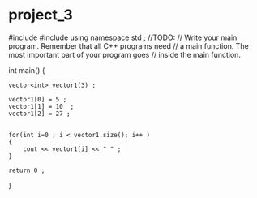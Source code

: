 # project_3
#include <iostream>
#include <vector>
using namespace std ;
//TODO:
// Write your main program. Remember that all C++ programs need
// a main function. The most important part of your program goes
// inside the main function. 




int main() {
    
    vector<int> vector1(3) ;
   
    vector1[0] = 5 ; 
    vector1[1] = 10  ;
    vector1[2] = 27 ; 
   
   
    for(int i=0 ; i < vector1.size(); i++ )
    {
        cout << vector1[i] << " " ; 
    }
    
    return 0 ;
}
